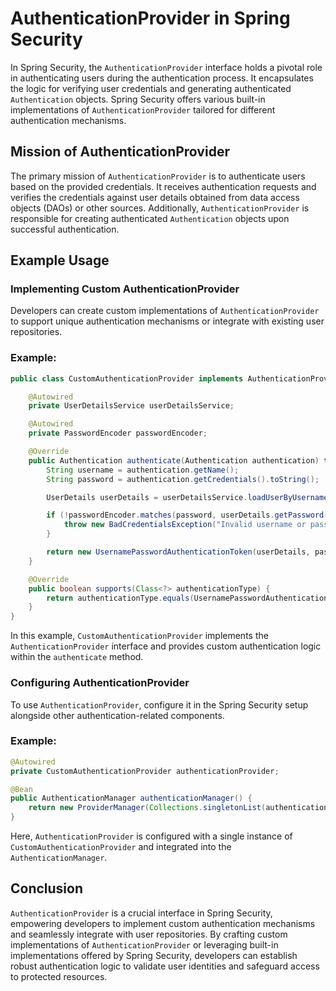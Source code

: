 # AuthenticationProvider in Spring Security

In Spring Security, the `AuthenticationProvider` interface holds a pivotal role in authenticating users during the authentication process. It encapsulates the logic for verifying user credentials and generating authenticated `Authentication` objects. Spring Security offers various built-in implementations of `AuthenticationProvider` tailored for different authentication mechanisms.

## Mission of AuthenticationProvider

The primary mission of `AuthenticationProvider` is to authenticate users based on the provided credentials. It receives authentication requests and verifies the credentials against user details obtained from data access objects (DAOs) or other sources. Additionally, `AuthenticationProvider` is responsible for creating authenticated `Authentication` objects upon successful authentication.

## Example Usage

### Implementing Custom AuthenticationProvider

Developers can create custom implementations of `AuthenticationProvider` to support unique authentication mechanisms or integrate with existing user repositories.

### Example:

```java
public class CustomAuthenticationProvider implements AuthenticationProvider {

    @Autowired
    private UserDetailsService userDetailsService;

    @Autowired
    private PasswordEncoder passwordEncoder;

    @Override
    public Authentication authenticate(Authentication authentication) throws AuthenticationException {
        String username = authentication.getName();
        String password = authentication.getCredentials().toString();

        UserDetails userDetails = userDetailsService.loadUserByUsername(username);

        if (!passwordEncoder.matches(password, userDetails.getPassword())) {
            throw new BadCredentialsException("Invalid username or password");
        }

        return new UsernamePasswordAuthenticationToken(userDetails, password, userDetails.getAuthorities());
    }

    @Override
    public boolean supports(Class<?> authenticationType) {
        return authenticationType.equals(UsernamePasswordAuthenticationToken.class);
    }
}
```

In this example, `CustomAuthenticationProvider` implements the `AuthenticationProvider` interface and provides custom authentication logic within the `authenticate` method.

### Configuring AuthenticationProvider

To use `AuthenticationProvider`, configure it in the Spring Security setup alongside other authentication-related components.

### Example:

```java
@Autowired
private CustomAuthenticationProvider authenticationProvider;

@Bean
public AuthenticationManager authenticationManager() {
    return new ProviderManager(Collections.singletonList(authenticationProvider));
}
```

Here, `AuthenticationProvider` is configured with a single instance of `CustomAuthenticationProvider` and integrated into the `AuthenticationManager`.

## Conclusion

`AuthenticationProvider` is a crucial interface in Spring Security, empowering developers to implement custom authentication mechanisms and seamlessly integrate with user repositories. By crafting custom implementations of `AuthenticationProvider` or leveraging built-in implementations offered by Spring Security, developers can establish robust authentication logic to validate user identities and safeguard access to protected resources.